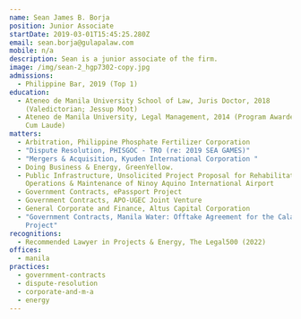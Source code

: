 ```yaml
---
name: Sean James B. Borja
position: Junior Associate
startDate: 2019-03-01T15:45:25.280Z
email: sean.borja@gulapalaw.com
mobile: n/a
description: Sean is a junior associate of the firm.
image: /img/sean-2_hgp7302-copy.jpg
admissions:
  - Philippine Bar, 2019 (Top 1)
education:
  - Ateneo de Manila University School of Law, Juris Doctor, 2018
    (Valedictorian; Jessup Moot)
  - Ateneo de Manila University, Legal Management, 2014 (Program Awardee; Magna
    Cum Laude)
matters:
  - Arbitration, Philippine Phosphate Fertilizer Corporation
  - "Dispute Resolution, PHISGOC - TRO (re: 2019 SEA GAMES)"
  - "Mergers & Acquisition, Kyuden International Corporation "
  - Doing Business & Energy, GreenYellow.
  - Public Infrastructure, Unsolicited Project Proposal for Rehabilitation and
    Operations & Maintenance of Ninoy Aquino International Airport
  - Government Contracts, ePassport Project
  - Government Contracts, APO-UGEC Joint Venture
  - General Corporate and Finance, Altus Capital Corporation
  - "Government Contracts, Manila Water: Offtake Agreement for the Calawis-Wawa
    Project"
recognitions:
  - Recommended Lawyer in Projects & Energy, The Legal500 (2022)
offices:
  - manila
practices:
  - government-contracts
  - dispute-resolution
  - corporate-and-m-a
  - energy
---
```

